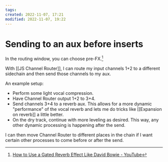 ```yaml
---
tags: 
created: 2022-11-07, 17:21
modified: 2022-11-07, 19:22
---
```


# Sending to an aux before inserts
In the routing window, you can choose pre-FX.[^1]

With [[JS Channel Router]], I can route my input channels 1+2 to a different sidechain and then send those channels to my aux.

An example setup:
- Perform some light vocal compression.
- Have Channel Router output 1+2 to 3+4.
- Send channels 3+4 to a reverb aux. This allows for a more dynamic "performance" of the vocal reverb and lets me do tricks like [[Expansion on reverb]] a little better.
- On the dry track, continue with more leveling as desired. This way, any other dynamic processing is happening after the send.

I can then move Channel Router to different places in the chain if I want certain other processes to come before or after the send.

[^1]: [How to Use a Gated Reverb Effect Like David Bowie - YouTube](https://www.youtube.com/watch?v=mB_7aXYDtb8&t=276s)